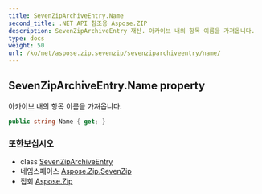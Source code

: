 ```yaml
---
title: SevenZipArchiveEntry.Name
second_title: .NET API 참조용 Aspose.ZIP
description: SevenZipArchiveEntry 재산. 아카이브 내의 항목 이름을 가져옵니다.
type: docs
weight: 50
url: /ko/net/aspose.zip.sevenzip/sevenziparchiveentry/name/
---
```

## SevenZipArchiveEntry.Name property

아카이브 내의 항목 이름을 가져옵니다.

```csharp
public string Name { get; }
```

### 또한보십시오

* class [SevenZipArchiveEntry](../)
* 네임스페이스 [Aspose.Zip.SevenZip](../../sevenziparchiveentry/)
* 집회 [Aspose.Zip](../../../)


